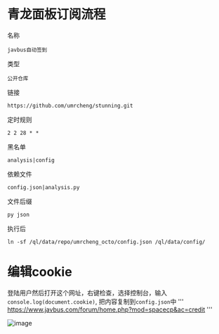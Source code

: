 # 青龙面板订阅流程


名称

```
javbus自动签到
```

类型

```
公开仓库
```

链接

```
https://github.com/umrcheng/stunning.git
```

定时规则

```
2 2 28 * *
```

黑名单

```
analysis|config
```

依赖文件

```
config.json|analysis.py
```

文件后缀

```
py json
```

执行后

```
ln -sf /ql/data/repo/umrcheng_octo/config.json /ql/data/config/
```


# 编辑cookie

登陆用户然后打开这个网址，右键检查，选择控制台，输入`console.log(document.cookie)`, 把内容复制到`config.json`中
'''
https://www.javbus.com/forum/home.php?mod=spacecp&ac=credit
'''

![image](https://user-images.githubusercontent.com/55354489/228255682-9c3430de-1616-4882-8ad7-35045c0c1761.png)
